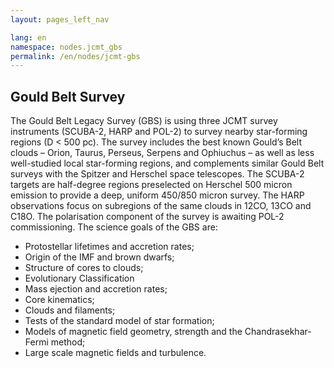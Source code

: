 ```yaml
---
layout: pages_left_nav

lang: en
namespace: nodes.jcmt_gbs
permalink: /en/nodes/jcmt-gbs
---
```


<!-- Content start -->

<h2> Gould Belt Survey </h2>

The Gould Belt Legacy Survey (GBS) is using three JCMT survey instruments (SCUBA-2, HARP and POL-2) to survey nearby star-forming regions (D < 500 pc). The survey includes the best known Gould’s Belt clouds – Orion, Taurus, Perseus, Serpens and Ophiuchus – as well as less well-studied local star-forming regions, and complements similar Gould Belt surveys with the Spitzer and Herschel space telescopes. The SCUBA-2 targets are half-degree regions preselected on Herschel 500 micron emission to provide a deep, uniform 450/850 micron survey. The HARP observations focus on subregions of the same clouds in 12CO, 13CO and C18O. The polarisation component of the survey is awaiting POL-2 commissioning. The science goals of the GBS are:

<ul>
<li>Protostellar lifetimes and accretion rates;</li>
<li>Origin of the IMF and brown dwarfs;</li>
<li>Structure of cores to clouds;</li>
<li>Evolutionary Classification</li>
<li>Mass ejection and accretion rates;</li>
<li>Core kinematics;</li>
<li>Clouds and filaments;</li>
<li>Tests of the standard model of star formation;</li>
<li>Models of magnetic field geometry, strength and the Chandrasekhar-Fermi method;</li>
<li>Large scale magnetic fields and turbulence.</li>
</ul>




<!-- Content end -->
